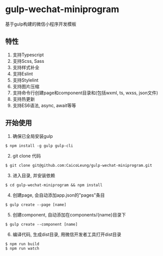 # gulp-wechat-miniprogram
基于gulp构建的微信小程序开发模板

## 特性
1. 支持Typescript
2. 支持Scss, Sass
3. 支持样式补全
4. 支持Eslint
5. 支持Stylelint
6. 支持图片压缩
7. 支持命令行创建page和component目录和(包括wxml, ts, wxss, json文件)
8. 支持热更新
9. 支持ES6语法, async, await等等

## 开始使用
1. 确保已全局安装gulp
  ```
  $ npm install -g gulp gulp-cli
  ```
2. git clone 代码
  ```
  $ git clone git@github.com:CaicoLeung/gulp-wechat-miniprogram.git
  ```
3. 进入目录, 并安装依赖

  ```
  $ cd gulp-wechat-miniprogram && npm install
  ```
4. 创建page, 会自动添加app.json的"pages"条目
  ```
  $ gulp create --page [name]
  ```
5. 创建component, 自动添加在components/{name}目录下
  ```
  $ gulp create --component [name]
  ```
6. 编译代码, 生成dist目录, 用微信开发者工具打开dist目录
  ```
  $ npm run build
  $ npm run watch
  ```
